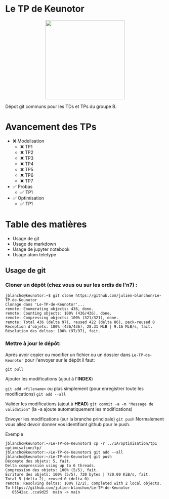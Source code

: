 # Le TP de Keunotor

<p align="center">
  <img src="https://img.pokemondb.net/sprites/black-white/anim/shiny/bidoof.gif" height="250" width="250">
</p>
Dépot git communs pour les TDs et TPs du groupe B.

# Avancement des TPs
- :x: Modelisation 
	- :x: TP1
	- :x: TP2
	- :x: TP3
	- :x: TP4
	- :x: TP5
	- :x: TP6
	- :x: TP7
- :white_check_mark: Probas 
	- :white_check_mark: TP1
- :white_check_mark: Optimisation
	- :white_check_mark: TP1


# Table des matières
- Usage de git
- Usage de markdown
- Usage de jupyter notebook
- Usage atom teletype

## Usage de git
### Cloner un dépôt (chez vous ou sur les ordis de l'n7) :
```console
jblancho@keunotor:~$ git clone https://github.com/julien-blanchon/Le-TP-de-Keunotor
Clonage dans 'Le-TP-de-Keunotor'...
remote: Enumerating objects: 436, done.
remote: Counting objects: 100% (436/436), done.
remote: Compressing objects: 100% (321/321), done.
remote: Total 436 (delta 97), reused 422 (delta 86), pack-reused 0
Réception d'objets: 100% (436/436), 28.31 MiB | 9.16 MiB/s, fait.
Résolution des deltas: 100% (97/97), fait.
```
### Mettre à jour le dépôt:
Aprés avoir copier ou modifier un fichier ou un dossier dans `Le-TP-de-Keunotor` pour l'envoyer sur le dépôt il faut:

```git pull```

Ajouter les modifications (ajout à l'**INDEX**)

```git add <filename>```
ou plus simplement (pour enregistrer toute les modifications)
```git add --all```

Valider les modifications (ajout à **HEAD**)
```git commit -a -m "Message de validation"``` (la -a ajoute automatiquement les modifications)

Envoyer les modifications (sur la branche principale)
```git push```
Normalement vous allez devoir donner vos identifiant github pour le push.

Exemple
```console
jblancho@keunotor:~/Le-TP-de-Keunotor$ cp -r ../1A/optimisation/tp1 optimisation/tp/
jblancho@keunotor:~/Le-TP-de-Keunotor$ git add --all
jblancho@keunotor:~/Le-TP-de-Keunotor$ git push
Décompte des objets: 5, fait.
Delta compression using up to 6 threads.
Compression des objets: 100% (5/5), fait.
Écriture des objets: 100% (5/5), 720 bytes | 720.00 KiB/s, fait.
Total 5 (delta 2), reused 0 (delta 0)
remote: Resolving deltas: 100% (2/2), completed with 2 local objects.
To https://github.com/julien-blanchon/Le-TP-de-Keunotor
   05542ac..cca9d25  main -> main
```




